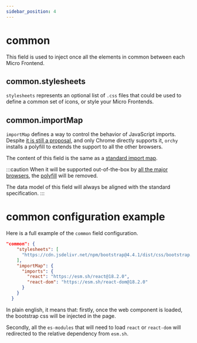 ```yaml
---
sidebar_position: 4
---
```


# common

This field is used to inject once all the elements in common between each Micro Frontend.

## common.stylesheets

`stylesheets` represents an optional list of `.css` files that could be used to define a common set of icons, or style your Micro Frontends.

## common.importMap

`importMap` defines a way to control the behavior of JavaScript imports.  
Despite [it is still a proposal](https://github.com/WICG/import-maps), and only Chrome directly supports it, `orchy` installs a polyfill to extends the support to all the other browsers.

The content of this field is the same as a [standard import map](https://github.com/WICG/import-maps#the-import-map).

:::caution
When it will be supported out-of-the-box by [all the major browsers](https://caniuse.com/import-maps), the [polyfill](https://www.npmjs.com/package/es-module-shims) will be removed.

The data model of this field will always be aligned with the standard specification.
:::


# common configuration example

Here is a full example of the `common` field configuration.

```json
"common": {
    "stylesheets": [
      "https://cdn.jsdelivr.net/npm/bootstrap@4.4.1/dist/css/bootstrap.min.css"
    ],
    "importMap": {
      "imports": {
        "react": "https://esm.sh/react@18.2.0",
        "react-dom": "https://esm.sh/react-dom@18.2.0"
      }
    }
  }
```

In plain english, it means that: firstly, once the web component is loaded, the bootstrap css will be injected in the page.

Secondly, all the `es-modules` that will need to load `react` or  `react-dom` will redirected to the relative dependency from `esm.sh`.